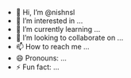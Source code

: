 - 👋 Hi, I’m @nishnsl
- 👀 I’m interested in ...
- 🌱 I’m currently learning ...
- 💞️ I’m looking to collaborate on ...
- 📫 How to reach me ...
- 😄 Pronouns: ...
- ⚡ Fun fact: ...

<!---
nishnsl/nishnsl is a ✨ special ✨ repository because its `README.md` (this file) appears on your GitHub profile.
You can click the Preview link to take a look at your changes.
--->
